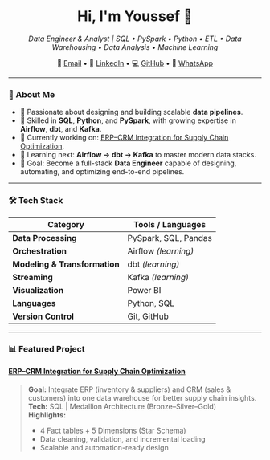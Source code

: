 <h1 align="center">Hi, I'm Youssef 👋</h1>

<p align="center">
  <em>Data Engineer & Analyst | SQL • PySpark • Python • ETL • Data Warehousing • Data Analysis • Machine Learning</em>
</p>
<p align="center">
  📧 <a href="mailto:youssefmakram2108@gmail.com">Email</a> • 
  💼 <a href="https://www.linkedin.com/in/youssef-m-makram-m-osman-659a56233/" target="_blank">LinkedIn</a> • 
  💻 <a href="https://github.com/YoussefMakram27" target="_blank">GitHub</a> • 
  📱 <a href="https://wa.me/201281446248" target="_blank">WhatsApp</a>
</p>

---

### 🚀 About Me

- 🧩 Passionate about designing and building scalable **data pipelines**.  
- 🧠 Skilled in **SQL**, **Python**, and **PySpark**, with growing expertise in **Airflow**, **dbt**, and **Kafka**.  
- 💼 Currently working on: [ERP–CRM Integration for Supply Chain Optimization](https://github.com/YoussefMakram27/ERP-CRM-Integration-for-Supply-Chain-Optimization).  
- 🌱 Learning next: **Airflow → dbt → Kafka** to master modern data stacks.  
- 🎯 Goal: Become a full-stack **Data Engineer** capable of designing, automating, and optimizing end-to-end pipelines.  

---

### 🛠️ Tech Stack

| Category | Tools / Languages |
|-----------|-------------------|
| **Data Processing** | PySpark, SQL, Pandas |
| **Orchestration** | Airflow *(learning)* |
| **Modeling & Transformation** | dbt *(learning)* |
| **Streaming** | Kafka *(learning)* |
| **Visualization** | Power BI |
| **Languages** | Python, SQL |
| **Version Control** | Git, GitHub |

---

### 📊 Featured Project

#### [ERP–CRM Integration for Supply Chain Optimization](https://github.com/YoussefMakram27/ERP-CRM-Integration-for-Supply-Chain-Optimization)

> **Goal:** Integrate ERP (inventory & suppliers) and CRM (sales & customers) into one data warehouse for better supply chain insights.  
> **Tech:** SQL | Medallion Architecture (Bronze–Silver–Gold)  
> **Highlights:**  
> - 4 Fact tables + 5 Dimensions (Star Schema)  
> - Data cleaning, validation, and incremental loading  
> - Scalable and automation-ready design  

